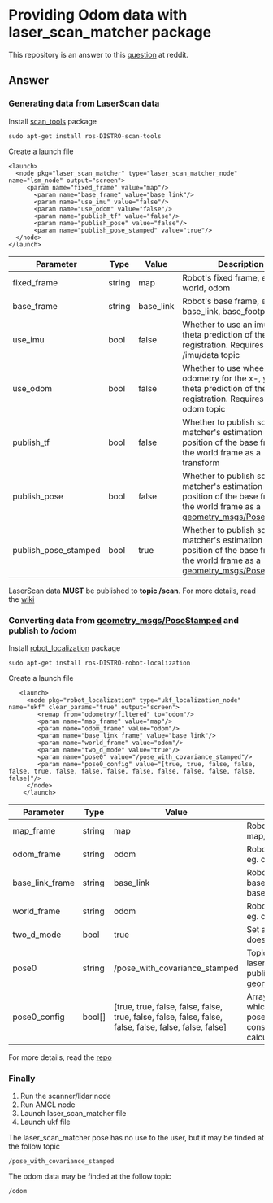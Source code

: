 # Providing Odom data with laser_scan_matcher package

This repository is an answer to this [question](https://www.reddit.com/r/ROS/comments/ocmfgo/please_help_me/) at reddit.

## Answer

### Generating data from LaserScan data

Install [scan_tools](http://wiki.ros.org/scan_tools) package

    sudo apt-get install ros-DISTRO-scan-tools

Create a launch file

    <launch>
      <node pkg="laser_scan_matcher" type="laser_scan_matcher_node" name="lsm_node" output="screen">
	     <param name="fixed_frame" value="map"/>
		   <param name="base_frame" value="base_link"/>
		   <param name="use_imu" value="false"/>
		   <param name="use_odom" value="false"/>
		   <param name="publish_tf" value="false"/>
		   <param name="publish_pose" value="false"/>
		   <param name="publish_pose_stamped" value="true"/>
      </node>
    </launch>

| Parameter | Type | Value | Description |
|--|--|--|--|
| fixed_frame | string | map | Robot's fixed frame, eg. map, world, odom |
| base_frame | string | base_link | Robot's base frame, eg. base_link, base_footprint |
| use_imu | bool | false | Whether to use an imu for the theta prediction of the scan registration. Requires input on  /imu/data  topic |
| use_odom | bool | false | Whether to use wheel odometry for the x-, y-, and theta prediction of the scan registration. Requires input on  odom  topic |
| publish_tf | bool | false | Whether to publish scan matcher's estimation for the position of the base frame in the world frame as a transform |
| publish_pose | bool | false | Whether to publish scan matcher's estimation for the position of the base frame in the world frame as a  [geometry_msgs/Pose2D](http://docs.ros.org/en/api/geometry_msgs/html/msg/Pose2D.html) |
| publish_pose_stamped| bool | true| Whether to publish scan matcher's estimation for the position of the base frame in the world frame as a  [geometry_msgs/PoseStamped](http://docs.ros.org/en/api/geometry_msgs/html/msg/PoseStamped.html) |

LaserScan data **MUST** be published to **topic /scan**. 
For more details, read the [wiki](http://wiki.ros.org/laser_scan_matcher)

### Converting data from [geometry_msgs/PoseStamped](http://docs.ros.org/en/api/geometry_msgs/html/msg/PoseStamped.html) and publish to /odom

Install [robot_localization](http://wiki.ros.org/robot_localization) package

    sudo apt-get install ros-DISTRO-robot-localization
    
Create a launch file

       <launch>
    	 <node pkg="robot_localization" type="ukf_localization_node" name="ukf" clear_params="true" output="screen">
    	    <remap from="odometry/filtered" to="odom"/>
    	    <param name="map_frame" value="map"/>
    	    <param name="odom_frame" value="odom"/>
    	    <param name="base_link_frame" value="base_link"/>
    	    <param name="world_frame" value="odom"/>
    	    <param name="two_d_mode" value="true"/>
    	    <param name="pose0" value="/pose_with_covariance_stamped"/>
    	    <param name="pose0_config" value="[true, true, false, false, false, true, false, false, false, false, false, false, false, false, false]"/>
    	 </node>
    	</launch>
    	
| Parameter | Type | Value | Description |
|--|--|--|--|
| map_frame | string | map | Robot's map frame, eg. map, world |
| odom_frame | string | odom| Robot's odom frame, eg. odom |
| base_link_frame | string | base_link| Robot's base frame, eg. base_link, base_footprint |
| world_frame| string | odom| Robot's odom frame, eg. odom |
| two_d_mode | bool | true| Set as true if your robot doesn't move on Z axis |
| pose0| string | /pose_with_covariance_stamped| Topic that the laser_scan_matcher is publishing the pose [geometry_msgs/Pose2D](http://docs.ros.org/en/api/geometry_msgs/html/msg/Pose2D.html) |
| pose0_config| bool[] | [true, true, false, false, false, true, false, false, false, false, false, false, false, false, false] | Array of booleans to set which values of the pose may be considered to the  calculations |

For more details, read the [repo](https://github.com/cra-ros-pkg/robot_localization)

### Finally

 1. Run the scanner/lidar node
 2. Run AMCL node
 3. Launch laser_scan_matcher file
 4. Launch ukf file

The laser_scan_matcher pose has no use to the user, but it may be finded at the follow topic

    /pose_with_covariance_stamped

   The odom data may be finded at the follow topic
   
    /odom
